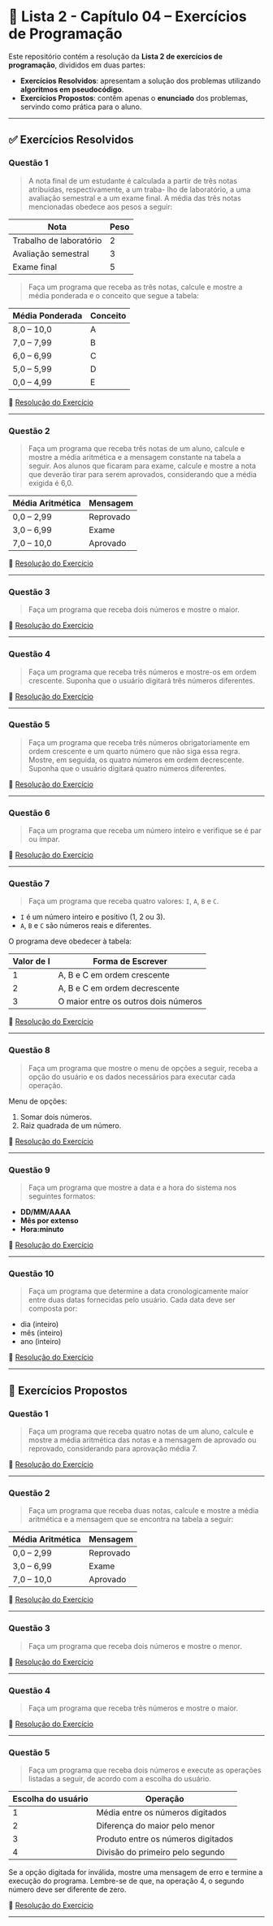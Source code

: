 # 📘 Lista 2 - Capítulo 04 – Exercícios de Programação

Este repositório contém a resolução da **Lista 2 de exercícios de programação**, divididos em duas partes:  

- **Exercícios Resolvidos**: apresentam a solução dos problemas utilizando **algoritmos em pseudocódigo**.  
- **Exercícios Propostos**: contêm apenas o **enunciado** dos problemas, servindo como prática para o aluno.  

---

## ✅ Exercícios Resolvidos

### Questão 1  
> A nota final de um estudante é calculada a partir de três notas atribuídas, respectivamente, a um traba-
lho de laboratório, a uma avaliação semestral e a um exame final. A média das três notas mencionadas obedece aos pesos a seguir:  


| Nota                    |  Peso |
|-------------------------|-------|
| Trabalho de laboratório |   2   |
| Avaliação semestral     |   3   |
| Exame final             |   5   |


> Faça um programa que receba as três notas, calcule e mostre a média ponderada e o conceito que segue
a tabela:

| Média Ponderada | Conceito |
|-----------------|----------|
| 8,0 – 10,0      | A        |
| 7,0 – 7,99      | B        |
| 6,0 – 6,99       | C        |
| 5,0 – 5,99       | D        |
| 0,0 – 4,99       | E        |

🔗 [Resolução do Exercício](https://github.com/colarin/POO-2025.2-T1P4/blob/main/Lista-03/exercicios-resolvidos/Q01/src/br/edu/principal/Principal.java)

---

### Questão 2  
> Faça um programa que receba três notas de um aluno, calcule e mostre a média aritmética e a mensagem
constante na tabela a seguir. Aos alunos que ficaram para exame, calcule e mostre a nota que deverão
tirar para serem aprovados, considerando que a média exigida é 6,0.  

| Média Aritmética | Mensagem   |
|------------------|------------|
| 0,0 – 2,99        | Reprovado  |
| 3,0 – 6,99        | Exame      |
| 7,0 – 10,0       | Aprovado   |

🔗 [Resolução do Exercício](https://github.com/colarin/POO-2025.2-T1P4/blob/main/Lista-03/exercicios-resolvidos/Q02/src/br/edu/principal/Principal.java)

---

### Questão 3  
> Faça um programa que receba dois números e mostre o maior.  

🔗 [Resolução do Exercício](https://github.com/colarin/POO-2025.2-T1P4/blob/main/Lista-03/exercicios-resolvidos/Q03/src/br/edu/principal/Principal.java)

---

### Questão 4  
> Faça um programa que receba três números e mostre-os em ordem crescente. Suponha que o usuário
digitará três números diferentes.  

🔗 [Resolução do Exercício](https://github.com/colarin/POO-2025.2-T1P4/blob/main/Lista-03/exercicios-resolvidos/Q04/src/br/edu/principal/Principal.java)

---

### Questão 5  
> Faça um programa que receba três números obrigatoriamente em ordem crescente e um quarto número que não siga essa regra. Mostre, em seguida, os quatro números em ordem decrescente. Suponha
que o usuário digitará quatro números diferentes.  

🔗 [Resolução do Exercício](https://github.com/colarin/POO-2025.2-T1P4/blob/main/Lista-03/exercicios-resolvidos/Q05/src/br/edu/principal/Principal.java)

---

### Questão 6  
> Faça um programa que receba um número inteiro e verifique se é par ou ímpar. 

🔗 [Resolução do Exercício](https://github.com/colarin/POO-2025.2-T1P4/blob/main/Lista-03/exercicios-resolvidos/Q06/src/br/edu/principal/Principal.java)

---

### Questão 7  
> Faça um programa que receba quatro valores: `I`, `A`, `B` e `C`.  
- `I` é um número inteiro e positivo (1, 2 ou 3).  
- `A`, `B` e `C` são números reais e diferentes.  

O programa deve obedecer à tabela:  

| Valor de I | Forma de Escrever      |
|------------|------------------------|
| 1          | A, B e C em ordem crescente |
| 2          | A, B e C em ordem decrescente |
| 3          | O maior entre os outros dois números |

🔗 [Resolução do Exercício](https://github.com/colarin/POO-2025.2-T1P4/blob/main/Lista-03/exercicios-resolvidos/Q07/src/br/edu/principal/Principal.java)

---

### Questão 8  
> Faça um programa que mostre o menu de opções a seguir, receba a opção do usuário e os dados necessários para executar cada operação. 

Menu de opções:  
1. Somar dois números.  
2. Raiz quadrada de um número.  

🔗 [Resolução do Exercício](https://github.com/colarin/POO-2025.2-T1P4/blob/main/Lista-03/exercicios-resolvidos/Q08/src/br/edu/principal/Principal.java)

---

### Questão 9  
> Faça um programa que mostre a data e a hora do sistema nos seguintes formatos:  
- **DD/MM/AAAA**  
- **Mês por extenso**  
- **Hora:minuto**  

🔗 [Resolução do Exercício](https://github.com/colarin/POO-2025.2-T1P4/blob/main/Lista-03/exercicios-resolvidos/Q09/src/br/edu/principal/Principal.java)

---

### Questão 10  
> Faça um programa que determine a data cronologicamente maior entre duas datas fornecidas pelo usuário. Cada data deve ser composta por:  
- dia (inteiro)  
- mês (inteiro)  
- ano (inteiro)  

🔗 [Resolução do Exercício](https://github.com/colarin/POO-2025.2-T1P4/blob/main/Lista-03/exercicios-resolvidos/Q10/src/br/edu/principal/Principal.java)


---

## 📌 Exercícios Propostos

### Questão 1  
> Faça um programa que receba quatro notas de um aluno, calcule e mostre a média aritmética das notas e a
mensagem de aprovado ou reprovado, considerando para aprovação média 7. 

🔗 [Resolução do Exercício](https://github.com/colarin/POO-2025.2-T1P4/blob/main/Lista-03/exercicios-propostos/Q1/src/br/edu/principal/Principal.java)

---

### Questão 2  
> Faça um programa que receba duas notas, calcule e mostre a média aritmética e a mensagem que se encontra
na tabela a seguir:  

| Média Aritmética | Mensagem   |
|------------------|------------|
| 0,0 – 2,99        | Reprovado  |
| 3,0 – 6,99        | Exame      |
| 7,0 – 10,0       | Aprovado   |

🔗 [Resolução do Exercício](https://github.com/colarin/POO-2025.2-T1P4/blob/main/Lista-03/exercicios-propostos/Q2/src/br/edu/principal/Principal.java)

---

### Questão 3  
> Faça um programa que receba dois números e mostre o menor.
> 
🔗 [Resolução do Exercício](https://github.com/colarin/POO-2025.2-T1P4/blob/main/Lista-03/exercicios-propostos/Q3/src/br/edu/principal/Principal.java)

---

### Questão 4  
> Faça um programa que receba três números e mostre o maior.  

🔗 [Resolução do Exercício](https://github.com/colarin/POO-2025.2-T1P4/blob/main/Lista-03/exercicios-propostos/Q4/src/br/edu/principal/Principal.java) 

---

### Questão 5  
> Faça um programa que receba dois números e execute as operações listadas a seguir, de acordo com a escolha
do usuário.  

| Escolha do usuário | Operação                        |
|---------|----------------------------------|
| 1       | Média entre os números digitados |
| 2       | Diferença do maior pelo menor    |
| 3       | Produto entre os números digitados |
| 4       | Divisão do primeiro pelo segundo |

Se a opção digitada for inválida, mostre uma mensagem de erro e termine a execução do programa.
Lembre-se de que, na operação 4, o segundo número deve ser diferente de zero.  

🔗 [Resolução do Exercício](https://github.com/colarin/POO-2025.2-T1P4/blob/main/Lista-03/exercicios-propostos/Q5/src/br/edu/principal/Principal.java) 

---
